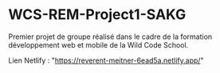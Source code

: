 # WCS-REM-Project1-SAKG
Premier projet de groupe réalisé dans le cadre de la formation développement web et mobile de la Wild Code School.

Lien Netlify : "https://reverent-meitner-6ead5a.netlify.app/"
